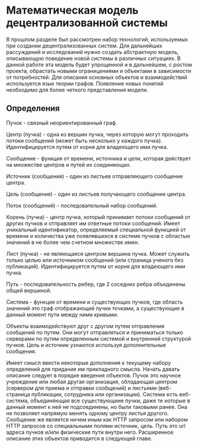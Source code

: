 # Математическая модель децентрализованной системы

В прошлом разделе был рассмотрен набор технологий, используемых при создании децентрализованных систем. Для дальнейших рассуждений и исследований нужно создать абстрактную модель, описывающую поведение новой системы в различных ситуациях. В данной работе эта модель будет упрощенной и в дальнейшем, с ростом проекта, обрастать новыми ограницениями и объектами в зависимости от потребностей. Для описания основных объектов и взаимодействий используется язык теории графов. Появление новых понятий необходимо для более четкого представления модели.

## Определения

Пучок - связный неориентированный граф.

Центр (пучка) - одна из вершин пучка, через которую могут проходить потоки сообщений (может быть несколько у каждого пучка). Идентифицируется путем от корня для владеющего ими пучка.

Сообщение - функция от времени, источника и цели, которая действует на множестве центров и путей их соединяющих.

Источник (сообщения) - один из листьев отправляющего сообщение центра.

Цель (сообщения) - один из листьев получающего сообщение центра.

Поток (сообщений) - последовательный набор сообщений.

Корень (пучка) - центр пучка, который принимает потоки сообщений от других пучков и отправляет им ответные потоки сообщений. Имеет уникальный идентификатор, определяемый специальной функцией от времени и количества уже появлявшихся в системе пучков с областью значений в не более чем счетном множестве имен.

Лист (пучка) - не являющаяся центром вершина пучка.  Может служить только целью или источником сообщений (или страница ученого без публикаций). Идентифицируется путем от корня для владеющего ими пучка.

Путь - последовательность ребер, где 2 соседних ребра объединены общей вершиной.

Система - функция от времени и существующих пучков, где область значений это граф отображающий пучки точками, а существующие в данный момент пути между ними кривыми.

Объекты взаимодействуют друг с другом путем отправления сообщений по путям. Они могут отправляться и приниматься только серверами по путям определенным системой и внутренней структурой пучков. Цель и источник узнаются используя дополнительные сообщения.

Имеет смысл ввести некоторые дополнения к текущему набору определений для придания им прикладного смысла. Начать давать описание следует в порядке введения объектов. Пучок это научное учреждение или любая другая организация, обладающая центром (сервером для приема и отправки сообщений) и листьями (веб-страница публикации, сотрудника или организации). 
Система есть веб-система, объединяющая все существующиие пучки, даже те которые в данный момент к ней не подсоединены, но были таковыми ранее. Она не позволяет напрямую менять одному центру листья другого. Сообщение же является ничем иным как HTTP запросом или набором HTTP запросов со специальными полями источник, цель. 
Путь это url адреса пучков и/или физические пути внутри него. Расширенное описание этих объектов приводится в следующей главе.